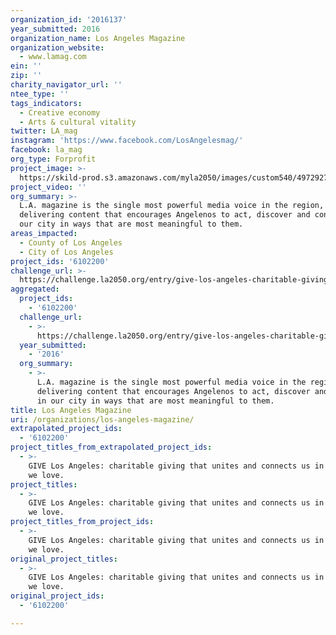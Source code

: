 ```yaml
---
organization_id: '2016137'
year_submitted: 2016
organization_name: Los Angeles Magazine
organization_website:
  - www.lamag.com
ein: ''
zip: ''
charity_navigator_url: ''
ntee_type: ''
tags_indicators:
  - Creative economy
  - Arts & cultural vitality
twitter: LA_mag
instagram: 'https://www.facebook.com/LosAngelesmag/'
facebook: la_mag
org_type: Forprofit
project_image: >-
  https://skild-prod.s3.amazonaws.com/myla2050/images/custom540/4972927725741-team91.jpg
project_video: ''
org_summary: >-
  L.A. magazine is the single most powerful media voice in the region,
  delivering content that encourages Angelenos to act, discover and connect in
  our city in ways that are most meaningful to them.
areas_impacted:
  - County of Los Angeles
  - City of Los Angeles
project_ids: '6102200'
challenge_url: >-
  https://challenge.la2050.org/entry/give-los-angeles-charitable-giving-that-unites-and-connects-us-in-the-city-we-love
aggregated:
  project_ids:
    - '6102200'
  challenge_url:
    - >-
      https://challenge.la2050.org/entry/give-los-angeles-charitable-giving-that-unites-and-connects-us-in-the-city-we-love
  year_submitted:
    - '2016'
  org_summary:
    - >-
      L.A. magazine is the single most powerful media voice in the region,
      delivering content that encourages Angelenos to act, discover and connect
      in our city in ways that are most meaningful to them.
title: Los Angeles Magazine
uri: /organizations/los-angeles-magazine/
extrapolated_project_ids:
  - '6102200'
project_titles_from_extrapolated_project_ids:
  - >-
    GIVE Los Angeles: charitable giving that unites and connects us in the city
    we love.
project_titles:
  - >-
    GIVE Los Angeles: charitable giving that unites and connects us in the city
    we love.
project_titles_from_project_ids:
  - >-
    GIVE Los Angeles: charitable giving that unites and connects us in the city
    we love.
original_project_titles:
  - >-
    GIVE Los Angeles: charitable giving that unites and connects us in the city
    we love. 
original_project_ids:
  - '6102200'

---
```

